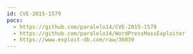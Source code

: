 ```yaml
---
id: CVE-2015-1579
pocs:
  - https://github.com/paralelo14/CVE-2015-1579
  - https://github.com/paralelo14/WordPressMassExploiter
  - https://www.exploit-db.com/raw/36039
---
```

